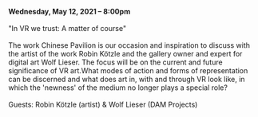 **Wednesday, May 12, 2021 – 8:00pm**
<br><br>
"In VR we trust: A matter of course"
<br><br>
The work Chinese Pavilion is our occasion and inspiration to discuss with the artist of the work Robin Kötzle and the gallery owner and expert for digital art Wolf Lieser. The focus will be on the current and future significance of VR art.What modes of action and forms of representation can be discerned and what does art in, with and through VR look like, in which the 'newness' of the medium no longer plays a special role?
<br><br>
Guests: Robin Kötzle (artist) & Wolf Lieser (DAM Projects)